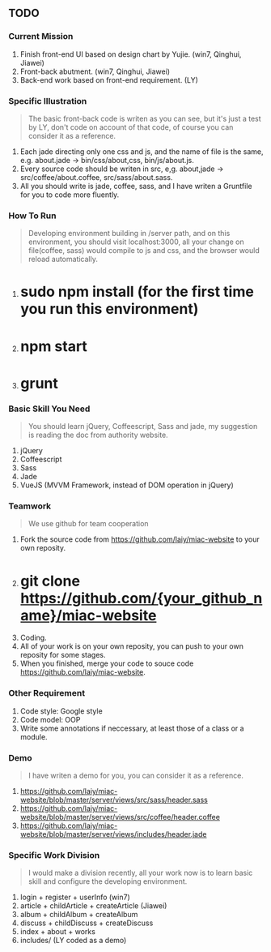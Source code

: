 ## TODO

### Current Mission

1. Finish front-end UI based on design chart by Yujie. (win7, Qinghui, Jiawei)
2. Front-back abutment. (win7, Qinghui, Jiawei)
3. Back-end work based on front-end requirement. (LY)

### Specific Illustration

> The basic front-back code is writen as you can see, but it's just a test by LY, don't code on account of that code, of course you can consider it as a reference.

1. Each jade directing only one css and js, and the name of file is the same, e.g. about.jade -> bin/css/about,css, bin/js/about.js.
2. Every source code should be writen in src, e,g. about,jade -> src/coffee/about.coffee, src/sass/about.sass.
3. All you should write is jade, coffee, sass, and I have writen a Gruntfile for you to code more fluently.

### How To Run

> Developing environment building in /server path, and on this environment, you should visit localhost:3000, all your change on file(coffee, sass) would compile to js and css, and the browser would reload automatically.

1. # sudo npm install (for the first time you run this environment)
2. # npm start
3. # grunt

### Basic Skill You Need

> You should learn jQuery, Coffeescript, Sass and jade, my suggestion is reading the doc from authority website.

1. jQuery
2. Coffeescript
3. Sass
4. Jade
4. VueJS (MVVM Framework, instead of DOM operation in jQuery)

### Teamwork

> We use github for team cooperation

1. Fork the source code from https://github.com/laiy/miac-website to your own reposity.
2. # git clone https://github.com/{your_github_name}/miac-website
3. Coding.
4. All of your work is on your own reposity, you can push to your own reposity for some stages.
5. When you finished, merge your code to souce code https://github.com/laiy/miac-website.

### Other Requirement

1. Code style: Google style
2. Code model: OOP
3. Write some annotations if neccessary, at least those of a class or a module.

### Demo

> I have writen a demo for you, you can consider it as a reference.

1. https://github.com/laiy/miac-website/blob/master/server/views/src/sass/header.sass
2. https://github.com/laiy/miac-website/blob/master/server/views/src/coffee/header.coffee
3. https://github.com/laiy/miac-website/blob/master/server/views/includes/header.jade

### Specific Work Division

> I would make a division recently, all your work now is to learn basic skill and configure the developing environment.

1. login + register + userInfo (win7)
2. article + childArticle + createArticle (Jiawei)
3. album + childAlbum + createAlbum
4. discuss + childDiscuss + createDiscuss
5. index + about + works
6. includes/ (LY coded as a demo)

